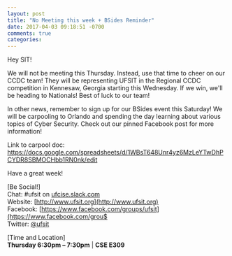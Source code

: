 ```yaml
---
layout: post
title: "No Meeting this week + BSides Reminder"
date: 2017-04-03 09:18:51 -0700
comments: true
categories: 
---
```


Hey SIT!


We will not be meeting this Thursday. Instead, use that time to cheer on our CCDC team! They will be representing UFSIT in the Regional CCDC competition in Kennesaw, Georgia starting this Wednesday. If we win, we'll be heading to Nationals! Best of luck to our team!

In other news, remember to sign up for our BSides event this Saturday! We will be carpooling to Orlando and spending the day learning about various topics of Cyber Security. Check out our pinned Facebook post for more information!

Link to carpool doc: https://docs.google.com/spreadsheets/d/1WBsT648Unr4yz6MzLeYTwDhPCYDR8SBMOCHbb1RN0nk/edit

Have a great week!

<!-- MORE -->

[Be Social!]  
Chat: #ufsit on [ufcise.slack.com](https://ufcise.slack.com)  
Website: [http://www.ufsit.org](http://www.ufsit.org)  
Facebook: [https://www.facebook.com/groups/ufsit](https://www.facebook.com/grou$  
Twitter: [@ufsit](https://twitter.com/ufsit)

[Time and Location]  
__Thursday 6:30pm – 7:30pm__ | __CSE E309__


